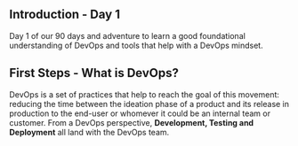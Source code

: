 ## Introduction - Day 1

Day 1 of our 90 days and adventure to learn a good foundational understanding of DevOps and tools that help with a DevOps mindset. 

## First Steps - What is DevOps?

DevOps is a set of practices that help to reach the goal of this movement: reducing the time between the ideation phase of a product and its release in production to the end-user or whomever it could be an internal team or customer. From a DevOps perspective, **Development, Testing and Deployment** all land with the DevOps team.
